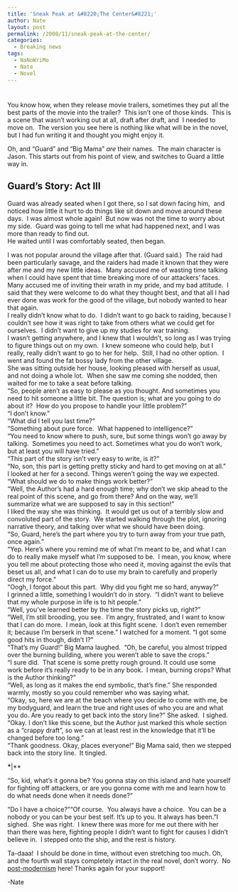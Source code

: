 ```yaml
---
title: 'Sneak Peak at &#8220;The Center&#8221;'
author: Nate
layout: post
permalink: /2008/11/sneak-peak-at-the-center/
categories:
  - Breaking news
tags:
  - NaNoWriMo
  - Nate
  - Novel
---
```

# 

You know how, when they release movie trailers, sometimes they put all the best parts of the movie into the trailer?  This isn’t one of those kinds.  This is a scene that wasn’t working out at all, draft after draft, and  I needed to move on.  The version you see here is nothing like what will be in the novel, but I had fun writing it and thought you might enjoy it.

Oh, and “Guard” and “Big Mama” *are* their names.  The main character is Jason. This starts out from his point of view, and switches to Guard a little way in.

## Guard’s Story: Act III

Guard was already seated when I got there, so I sat down facing him,  and noticed how little it hurt to do things like sit down and move around these days.  I was almost whole again!  But now was not the time to worry about my side.  Guard was going to tell me what had happened next, and I was more than ready to find out.  
He waited until I was comfortably seated, then began.

I was not popular around the village after that. (Guard said.)  The raid had been particularly savage, and the raiders had made it known that they were after me and my new little ideas.  Many accused me of wasting time talking when I could have spent that time breaking more of our attackers’ faces.  Many accused me of inviting their wrath in my pride, and my bad attitude.  I said that they were welcome to do what they thought best, and that all I had ever done was work for the good of the village, but nobody wanted to hear that again.  
I really didn’t know what to do.  I didn’t want to go back to raiding, because I couldn’t see how it was right to take from others what we could get for ourselves.  I didn’t want to give up my studies for war training.  
I wasn’t getting anywhere, and I knew that I wouldn’t, so long as I was trying to figure things out on my own.  I knew someone who could help, but I really, really didn’t want to go to her for help.  Still, I had no other option.  I went and found the fat bossy lady from the other village.  
She was sitting outside her house, looking pleased with herself as usual, and not doing a whole lot.  When she saw me coming she nodded, then waited for me to take a seat before talking.  
“So, people aren’t as easy to please as you thought. And sometimes you need to hit someone a little bit. The question is; what are you going to do about it?  How do you propose to handle your little problem?”  
“I don’t know.”  
“What did I tell you last time?”  
“Something about pure force.  What happened to intelligence?”  
“You need to know where to push, sure, but some things won’t go away by talking.  Sometimes you need to act. Sometimes what you do won’t work, but at least you will have tried.”  
“This part of the story isn’t very easy to write, is it?”  
“No, son, this part is getting pretty sticky and hard to get moving on at all.”  
I looked at her for a second. Things weren’t going the way we expected.  
“What should we do to make things work better?”  
“Well, the Author’s had a hard enough time; why don’t we skip ahead to the real point of this scene, and go from there? And on the way, we’ll summarize what we are supposed to say in this section!”  
I liked the way she was thinking.  It would get us out of a terribly slow and convoluted part of the story.  We started walking through the plot, ignoring narrative theory, and talking over what we should have been doing.  
“So, Guard, here’s the part where you try to turn away from your true path, once again.”  
“Yep. Here’s where you remind me of what I’m meant to be, and what I can do to really make myself what I’m supposed to be.  I mean, you know, where you tell me about protecting those who need it, moving against the evils that beset us all, and what I can do to use my brain to carefully and properly direct my force.”  
“Oogh, I forgot about this part.  Why did you fight me so hard, anyway?”  
I grinned a little, something I wouldn’t do in story.  “I didn’t want to believe that my whole purpose in life is to hit people.”  
“Well, you’ve learned better by the time the story picks up, right?”  
“Well, I’m still brooding, you see.  I’m angry, frustrated, and I want to know that I can do more.  I mean, look at this fight scene.  I don’t even remember it; because I’m berserk in that scene.” I watched for a moment. “I got some good hits in though, didn’t I?”  
“That’s my Guard!” Big Mama laughed.  “Oh, be careful, you almost tripped over the burning building, where you weren’t able to save the crops.”  
“I sure did.  That scene is some pretty rough ground. It could use some work before it’s really ready to be in any book.  I mean, burning crops? What is the Author thinking?”  
“Well, as long as it makes the end symbolic, that’s fine.” She responded warmly, mostly so you could remember who was saying what.  
“Okay, so, here we are at the beach where you decide to come with me, be my bodyguard, and learn the true and right uses of who you are and what you do. Are you ready to get back into the story line?” She asked.  I sighed.  
“Okay. I don’t like this scene, but the Author just marked this whole section as a “crappy draft”, so we can at least rest in the knowledge that it’ll be changed before too long.”  
“Thank goodness. Okay, places everyone!” Big Mama said, then we stepped back into the story line.  It tingled.

**\***|**

“So, kid, what’s it gonna be? You gonna stay on this island and hate yourself for fighting off attackers, or are you gonna come with me and learn how to do what needs done when it needs done?”

“Do I have a choice?”“Of course.  You always have a choice.  You can be a nobody or you can be your best self. It’s up to you. It always has been.”I sighed.  She was right.  I knew there was more for me out there with her than there was here, fighting people I didn’t want to fight for causes I didn’t believe in.  I stepped onto the ship, and the rest is history.

Ta-daaa!  I should be done in time, without even stretching too much. Oh, and the fourth wall stays completely intact in the real novel, don’t worry.  No [post-modernism][1] here! Thanks again for your support!

 [1]: http://en.wikipedia.org/wiki/Sophie's_World

-Nate